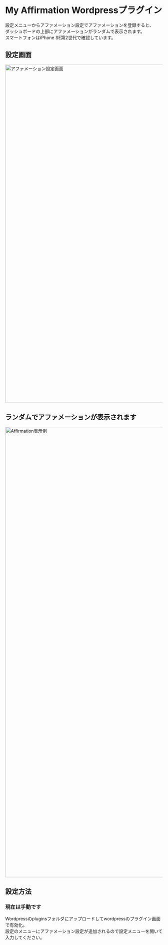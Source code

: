 # My Affirmation Wordpressプラグイン
設定メニューからアファメーション設定でアファメーションを登録すると、  
ダッシュボードの上部にアファメーションがランダムで表示されます。  
スマートフォンはiPhone SE第2世代で確認しています。

## 設定画面
<img width="1082" alt="アファメーション設定画面" src="https://user-images.githubusercontent.com/4657310/167536730-7f0b6450-164e-4d88-9fa9-978d28fe33ca.png">


## ランダムでアファメーションが表示されます 
<img width="1440" alt="Affirmation表示例" src="https://user-images.githubusercontent.com/4657310/166432327-f80f9bf8-6c89-4dce-9b16-d676ad3efb5e.png">

## 設定方法
### 現在は手動です
Wordpressのpluginsフォルダにアップロードしてwordpressのプラグイン画面で有効化。  
設定のメニューにアファメーション設定が追加されるので設定メニューを開いて入力してください。
